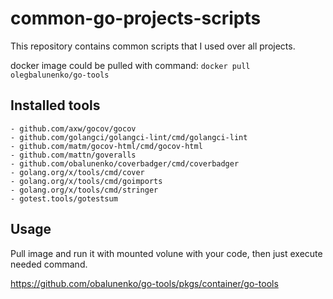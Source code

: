# common-go-projects-scripts

This repository contains common scripts that I used over all projects.

docker image could be pulled with command: `docker pull olegbalunenko/go-tools`

## Installed tools

	- github.com/axw/gocov/gocov
	- github.com/golangci/golangci-lint/cmd/golangci-lint
	- github.com/matm/gocov-html/cmd/gocov-html
	- github.com/mattn/goveralls
	- github.com/obalunenko/coverbadger/cmd/coverbadger
	- golang.org/x/tools/cmd/cover
	- golang.org/x/tools/cmd/goimports
	- golang.org/x/tools/cmd/stringer
	- gotest.tools/gotestsum
  
 ## Usage
 
 Pull image and run it with mounted volune with your code, then just execute needed command.
 
 https://github.com/obalunenko/go-tools/pkgs/container/go-tools
 
 
 
